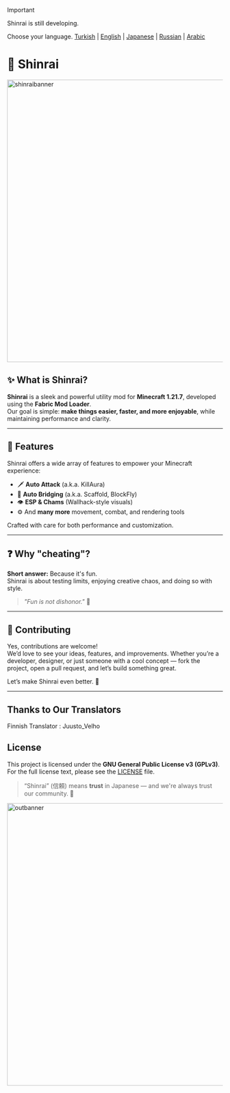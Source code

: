 > [!IMPORTANT]
> Shinrai is still developing.

Choose your language.
[Turkish](README.tr.md) | [English](README.md) | [Japanese](README.jp.md) | [Russian](README.ru.md) | [Arabic](README.ar.md)

# 🍁 Shinrai
<img width="1920" height="658" alt="shinraibanner" src="https://github.com/user-attachments/assets/6c637b2d-b035-4f3e-a7ae-ca0ff3f2202a" />

## ✨ What is Shinrai?

**Shinrai** is a sleek and powerful utility mod for **Minecraft 1.21.7**, developed using the **Fabric Mod Loader**.  
Our goal is simple: **make things easier, faster, and more enjoyable**, while maintaining performance and clarity.

---

## 🔴 Features

Shinrai offers a wide array of features to empower your Minecraft experience:

- 🗡️ **Auto Attack** (a.k.a. KillAura)  
- 🧱 **Auto Bridging** (a.k.a. Scaffold, BlockFly)  
- 👁️ **ESP & Chams** (Wallhack-style visuals)  
- ⚙️ And **many more** movement, combat, and rendering tools

Crafted with care for both performance and customization.

---

## ❓ Why "cheating"?

**Short answer:** Because it's fun.  
Shinrai is about testing limits, enjoying creative chaos, and doing so with style.

> _"Fun is not dishonor."_ 🥋

---

## 🤝 Contributing

Yes, contributions are welcome!  
We’d love to see your ideas, features, and improvements. Whether you’re a developer, designer, or just someone with a cool concept — fork the project, open a pull request, and let’s build something great.

Let’s make Shinrai even better. 🍁

---
## Thanks to Our Translators
Finnish Translator : Juusto_Velho
## License

This project is licensed under the **GNU General Public License v3 (GPLv3)**.  
For the full license text, please see the [LICENSE](./LICENSE) file.


> “Shinrai” (信頼) means **trust** in Japanese — and we're always trust our community. 💖

<img width="1920" height="658" alt="outbanner" src="https://github.com/user-attachments/assets/3d1279f7-05b1-41c0-853a-6eac7802c03f" />
